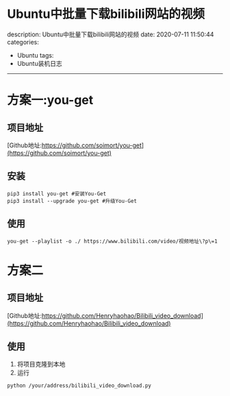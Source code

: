 #   Ubuntu中批量下载bilibili网站的视频
description: Ubuntu中批量下载bilibili网站的视频
date: 2020-07-11 11:50:44
categories:
- Ubuntu
tags:
- Ubuntu装机日志
---
#   方案一:you-get
##  项目地址
[Github地址:https://github.com/soimort/you-get](https://github.com/soimort/you-get)

##  安装
```shell
pip3 install you-get #安装You-Get
pip3 install --upgrade you-get #升级You-Get
```

##  使用
```shell
you-get --playlist -o ./ https://www.bilibili.com/video/视频地址\?p\=1
```


#   方案二
##  项目地址
[Github地址:https://github.com/Henryhaohao/Bilibili_video_download](https://github.com/Henryhaohao/Bilibili_video_download)

##  使用
1.  将项目克隆到本地
2.  运行

```shell
python /your/address/bilibili_video_download.py
```

